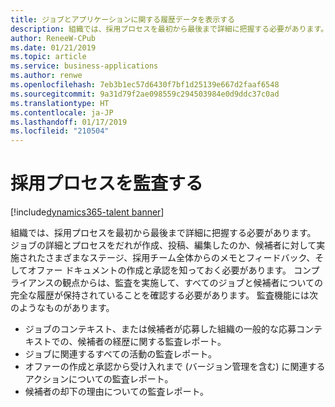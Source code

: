 ```yaml
---
title: ジョブとアプリケーションに関する履歴データを表示する
description: 組織では、採用プロセスを最初から最後まで詳細に把握する必要があります。
author: ReneeW-CPub
ms.date: 01/21/2019
ms.topic: article
ms.service: business-applications
ms.author: renwe
ms.openlocfilehash: 7eb3b1ec57d6430f7bf1d25139e667d2faaf6548
ms.sourcegitcommit: 9a31d79f2ae098559c294503984e0d9ddc37c0ad
ms.translationtype: HT
ms.contentlocale: ja-JP
ms.lasthandoff: 01/17/2019
ms.locfileid: "210504"
---
```

#  <a name="audit-your-hiring-process"></a>採用プロセスを監査する
[!include[dynamics365-talent banner](../../includes/dynamics365-talent.md)]





組織では、採用プロセスを最初から最後まで詳細に把握する必要があります。 ジョブの詳細とプロセスをだれが作成、投稿、編集したのか、候補者に対して実施されたさまざまなステージ、採用チーム全体からのメモとフィードバック、そしてオファー ドキュメントの作成と承認を知っておく必要があります。 コンプライアンスの観点からは、監査を実施して、すべてのジョブと候補者についての完全な履歴が保持されていることを確認する必要があります。 監査機能には次のようなものがあります。

-   ジョブのコンテキスト、または候補者が応募した組織の一般的な応募コンテキストでの、候補者の経歴に関する監査レポート。
-   ジョブに関連するすべての活動の監査レポート。
-   オファーの作成と承認から受け入れまで (バージョン管理を含む) に関連するアクションについての監査レポート。
-   候補者の却下の理由についての監査レポート。
